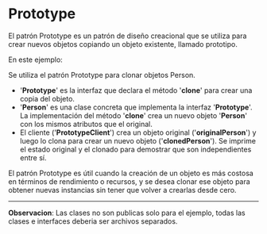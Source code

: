 # Prototype

El patrón Prototype es un patrón de diseño creacional que se utiliza para crear nuevos objetos copiando un objeto existente, llamado prototipo.

En este ejemplo:

Se utiliza el patrón Prototype para clonar objetos Person.

- '**Prototype**' es la interfaz que declara el método '**clone**' para crear una copia del objeto.
- '**Person**' es una clase concreta que implementa la interfaz '**Prototype**'. La implementación del método '**clone**' crea un nuevo objeto '**Person**' con los mismos atributos que el original.
- El cliente ('**PrototypeClient**') crea un objeto original ('**originalPerson**') y luego lo clona para crear un nuevo objeto ('**clonedPerson**'). Se imprime el estado original y el clonado para demostrar que son independientes entre sí.

El patrón Prototype es útil cuando la creación de un objeto es más costosa en términos de rendimiento o recursos, y se desea clonar ese objeto para obtener nuevas instancias sin tener que volver a crearlas desde cero.

---
**Observacion**: Las clases no son publicas solo para el ejemplo, todas las clases e interfaces deberia ser archivos separados.
